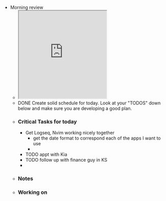 - Morning review
	- <iframe src="https://indify.co/widgets/live/quotes/l2NrY3j6Da1wFFEXeu8l" style="height:275px;width:275px" title="Iframe Example"></iframe>
	- DONE Create solid schedule for today.  Look at your "TODOS" down below and make sure you are developing a good plan.
	- ### Critical Tasks for today
		- Get Logseq, Nvim working nicely together
			- get the date format to correspond each of the apps I want to use
			-
		- TODO appt with Kia
		- TODO follow up with finance guy in KS
		-
	- ### Notes
	- ### Working on